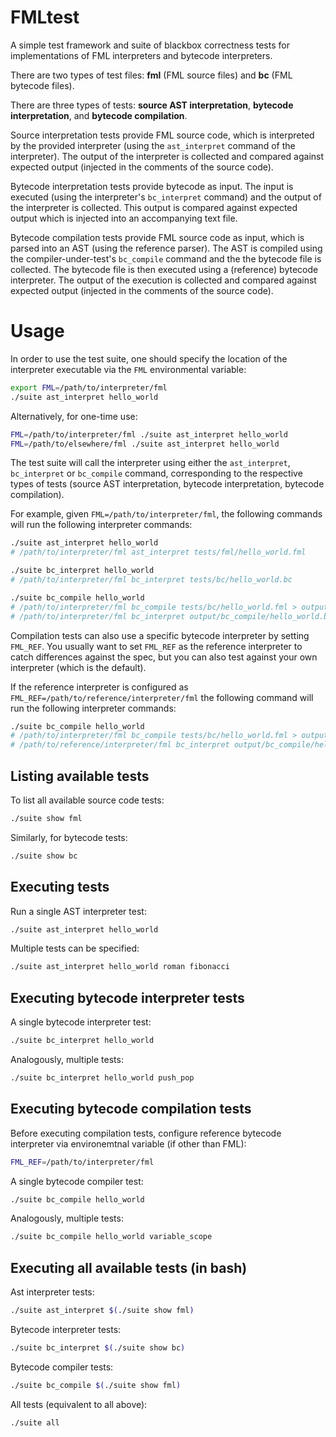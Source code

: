 # FMLtest

A simple test framework and suite of blackbox correctness tests for implementations of FML interpreters and bytecode interpreters.

There are two types of test files: **fml** (FML source files) and **bc** (FML bytecode files).

There are three types of tests: **source AST interpretation**, **bytecode interpretation**, and **bytecode compilation**.

Source interpretation tests provide FML source code, which is interpreted by the provided interpreter (using the `ast_interpret` command of the interpreter). The output of the interpreter is collected and compared against expected output (injected in the comments of the source code).

Bytecode interpretation tests provide bytecode as input. The input is executed (using the interpreter's `bc_interpret` command) and the output of the interpreter is collected. This output is compared against expected output which is injected into an accompanying text file.

Bytecode compilation tests provide FML source code as input, which is parsed into an AST (using the reference parser). The AST is compiled using the compiler-under-test's `bc_compile` command and the the bytecode file is collected. The bytecode file is then executed using a (reference) bytecode interpreter. The output of the execution is collected and compared against expected output (injected in the comments of the source code).

# Usage

In order to use the test suite, one should specify the location of the interpreter executable via the `FML` environmental variable:

```bash
export FML=/path/to/interpreter/fml
./suite ast_interpret hello_world
```

Alternatively, for one-time use:

```bash
FML=/path/to/interpreter/fml ./suite ast_interpret hello_world
FML=/path/to/elsewhere/fml ./suite ast_interpret hello_world
```

The test suite will call the interpreter using either the `ast_interpret`, `bc_interpret` or `bc_compile` command, corresponding to the respective types of tests (source AST interpretation, bytecode interpretation, bytecode compilation).

For example, given `FML=/path/to/interpreter/fml`, the following commands will run the following interpreter commands:

```bash
./suite ast_interpret hello_world
# /path/to/interpreter/fml ast_interpret tests/fml/hello_world.fml
```

```bash
./suite bc_interpret hello_world
# /path/to/interpreter/fml bc_interpret tests/bc/hello_world.bc
```

```bash
./suite bc_compile hello_world
# /path/to/interpreter/fml bc_compile tests/bc/hello_world.fml > output/bc_compile/hello_world.bc
# /path/to/interpreter/fml bc_interpret output/bc_compile/hello_world.bc
```

Compilation tests can also use a specific bytecode interpreter by setting `FML_REF`. You usually want to set `FML_REF` as the reference interpreter to catch differences against the spec, but you can also test against your own interpreter (which is the default).

If the reference interpreter is configured as `FML_REF=/path/to/reference/interpreter/fml` the following command will run the following interpreter commands:

```bash
./suite bc_compile hello_world
# /path/to/interpreter/fml bc_compile tests/bc/hello_world.fml > output/bc_compile/hello_world.bc
# /path/to/reference/interpreter/fml bc_interpret output/bc_compile/hello_world.bc
```


## Listing available tests

To list all available source code tests:

```bash
./suite show fml
```

Similarly, for bytecode tests:

```bash
./suite show bc
```

## Executing tests

Run a single AST interpreter test:

```bash
./suite ast_interpret hello_world
```

Multiple tests can be specified:

```bash
./suite ast_interpret hello_world roman fibonacci
```

## Executing bytecode interpreter tests

A single bytecode interpreter test:

```bash
./suite bc_interpret hello_world
```

Analogously, multiple tests:

```bash
./suite bc_interpret hello_world push_pop
```

## Executing bytecode compilation tests

Before executing compilation tests, configure reference bytecode interpreter via environemtnal variable (if other than FML):

```bash
FML_REF=/path/to/interpreter/fml
```

A single bytecode compiler test:

```bash
./suite bc_compile hello_world
```

Analogously, multiple tests:
```bash
./suite bc_compile hello_world variable_scope
```

## Executing all available tests (in bash)

Ast interpreter tests:

```bash
./suite ast_interpret $(./suite show fml)
```

Bytecode interpreter tests:

```bash
./suite bc_interpret $(./suite show bc)
```

Bytecode compiler tests:

```bash
./suite bc_compile $(./suite show fml)
```

All tests (equivalent to all above):

```bash
./suite all
```
